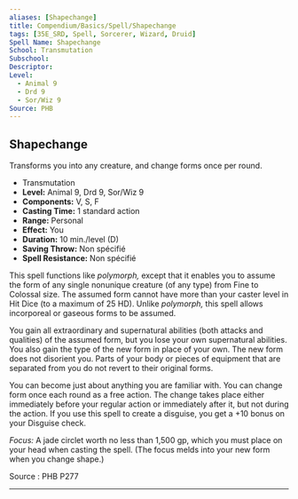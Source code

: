 ```yaml
---
aliases: [Shapechange]
title: Compendium/Basics/Spell/Shapechange
tags: [35E_SRD, Spell, Sorcerer, Wizard, Druid]
Spell Name: Shapechange
School: Transmutation
Subschool: 
Descriptor: 
Level:
  - Animal 9
  - Drd 9
  - Sor/Wiz 9
Source: PHB
---
```



## Shapechange

Transforms you into any creature, and change forms once per round.

*   Transmutation
*   **Level:** Animal 9, Drd 9, Sor/Wiz 9
*   **Components:** V, S, F
*   **Casting Time:** 1 standard action
*   **Range:** Personal
*   **Effect:** You
*   **Duration:** 10 min./level (D)
*   **Saving Throw:** Non spécifié
*   **Spell Resistance:** Non spécifié

<p>This spell functions like <i>polymorph,</i> except that it enables you to assume the form of any single nonunique creature (of any type) from Fine to Colossal size. The assumed form cannot have more than your caster level in Hit Dice (to a maximum of 25 HD). Unlike <i>polymorph,</i> this spell allows incorporeal or gaseous forms to be assumed.</p><p>You gain all extraordinary and supernatural abilities (both attacks and qualities) of the assumed form, but you lose your own supernatural abilities. You also gain the type of the new form in place of your own. The new form does not disorient you. Parts of your body or pieces of equipment that are separated from you do not revert to their original forms.</p><p>You can become just about anything you are familiar with. You can change form once each round as a free action. The change takes place either immediately before your regular action or immediately after it, but not during the action. If you use this spell to create a disguise, you get a +10 bonus on your Disguise check.</p><p><i>Focus:</i> A jade circlet worth no less than 1,500 gp, which you must place on your head when casting the spell. (The focus melds into your new form when you change shape.)</p>

Source : PHB P277

---
